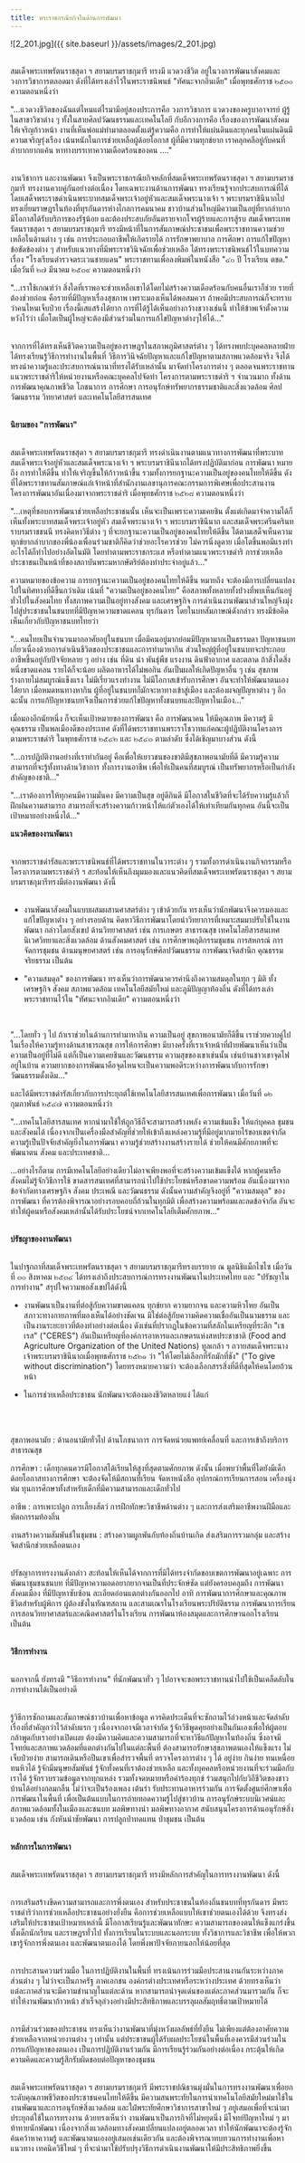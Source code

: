 ```yaml
---
title: พระราชกรณียกิจในด้านการพัฒนา
---
```


![2_201.jpg]({{ site.baseurl }}/assets/images/2_201.jpg)
<br>
<br>

<p>สมเด็จพระเทพรัตนราชสุดา ฯ สยามบรมราชกุมารี ทรงมี แวดวงชีวิต อยู่ในวงการพัฒนาสังคมและวงการวิชาการตลอดมา ดังที่ได้ทรงเล่าไว้ในพระราชนิพนธ์ "ทัศนะจากอินเดีย" เมื่อพุทธศักราช ๒๕๓๐ ความตอนหนึ่งว่า
<br>

"…แวดวงชีวิตของฉันแต่ไหนแต่ไรมามีอยู่สองประการคือ วงการวิชาการ แวดวงของครูบาอาจารย์ ผู้รู้ในสาขาวิชาต่าง ๆ ทั้งในสายศิลปวัฒนธรรมและเทคโนโลยี กับอีกวงการคือ เรื่องของการพัฒนาสังคมให้เจริญก้าวหน้า งานที่เห็นพ่อแม่ทำมาตลอดตั้งแต่รู้ความคือ การทำให้แผ่นดินและทุกคนในแผ่นดินมีความเจริญรุ่งเรือง เน้นหนักในการช่วยเหลือผู้ด้อยโอกาส ผู้ที่มีความทุกข์ยาก เราคลุกคลีอยู่กับคนที่ลำบากยากแค้น หาทางบรรเทาความเดือดร้อนของคน …."
<br>
<br>

งานวิชาการ และงานพัฒนา จึงเป็นพระราชกรณียกิจหลักที่สมเด็จพระเทพรัตนราชสุดา ฯ สยามบรมราชกุมารี ทรงงานควบคู่กันอย่างต่อเนื่อง โดยเฉพาะงานด้านการพัฒนา ทรงเรียนรู้จากประสบการณ์ที่ได้โดยเสด็จพระราชดำเนินพระบาทสมเด็จพระเจ้าอยู่หัวและสมเด็จพระนางเจ้า ฯ พระบรมราชินีนาถไปทรงเยี่ยมราษฎรในท้องที่ทุรกันดารห่างไกลการคมนาคม ชาวบ้านส่วนใหญ่มีความเป็นอยู่ที่ยากลำบาก มีโอกาสได้รับบริการของรัฐน้อย และต้องประสบภัยอันตรายจากโจรผู้ร้ายและการสู้รบ สมเด็จพระเทพรัตนราชสุดา ฯ สยามบรมราชกุมารี ทรงมีหน้าที่ในการสัมภาษณ์ประชาชนเพื่อพระราชทานความช่วยเหลือในด้านต่าง ๆ เช่น การประกอบอาชีพให้เกิดรายได้ การรักษาพยาบาล การศึกษา การแก้ไขปัญหาข้อขัดข้องต่าง ๆ สำหรับแนวทางที่มีพระราชวินิจฉัยเพื่อช่วยเหลือ ได้ทรงพระราชนิพนธ์ไว้ในบทความเรื่อง "โรงเรียนตำรวจตระเวนชายแดน" พระราชทานเพื่อลงพิมพ์ในหนังสือ "๔๐ ปี โรงเรียน ตชด." เมื่อวันที่ ๒๗ มีนาคม ๒๕๓๙ ความตอนหนึ่งว่า
<br>

"…เราใช้เกณฑ์ว่า สิ่งใดที่เราพอจะช่วยเหลือเขาได้โดยไม่สร้างความเดือดร้อนกับคนอื่นเราก็ช่วย รายที่ต้องช่วยก่อน คือรายที่มีปัญหาเรื่องสุขภาพ เพราะมองเห็นได้พอสมควร ถ้าพอมีประสบการณ์ก็จะทราบว่าคนไหนเจ็บป่วย เรื่องนี้เสแสร้งได้ยาก การที่ได้รู้ได้เห็นอย่างกว้างขวางเช่นนี้ ทำให้ข้าพเจ้าตั้งความหวังไว้ว่า เมื่อโตเป็นผู้ใหญ่จะต้องมีส่วนร่วมในการแก้ไขปัญหาต่างๆให้ได้…"
<br>
<br>

จากการที่ได้ทรงเห็นชีวิตความเป็นอยู่ของราษฎรในสภาพภูมิศาสตร์ต่าง ๆ ได้ทรงพบปะบุคคลหลายฝ่าย ได้ทรงเรียนรู้วิธีการทำงานในพื้นที่ วิธีการวินิจฉัยปัญหาและแก้ไขปัญหาตามสภาพแวดล้อมจริง จึงได้ทรงนำความรู้และประสบการณ์นานาที่ทรงได้รับเหล่านั้น มาจัดทำโครงการต่าง ๆ ตลอดจนพระราชทานแนวพระราชดำริให้หน่วยงานหรือคณะบุคคลไปจัดทำ โครงการตามพระราชดำริ ฯ จำนวนมาก ทั้งด้านการพัฒนาคุณภาพชีวิต โภชนาการ การศึกษา การอนุรักษ์ทรัพยากรธรรมชาติและสิ่งแวดล้อม ศิลปวัฒนธรรม วิทยาศาสตร์ และเทคโนโลยีสารสนเทศ
<br>
<br>

**นิยามของ "การพัฒนา"**
<br>
<br>

สมเด็จพระเทพรัตนราชสุดา ฯ สยามบรมราชกุมารี ทรงดำเนินงานตามแนวทางการพัฒนาที่พระบาทสมเด็จพระเจ้าอยู่หัวและสมเด็จพระนางเจ้า ฯ พระบรมราชินีนาถได้ทรงปฏิบัติมาก่อน การพัฒนา หมายถึง การทำให้ดีขึ้น ทำให้เจริญขึ้นให้ก้าวหน้าขึ้น รวมทั้งการยกฐานะความเป็นอยู่ของคนไทยให้ดีขึ้น ดังที่ได้พระราชทานสัมภาษณ์แก่เจ้าหน้าที่สำนักงานเลขานุการคณะกรรมการพิเศษเพื่อประสานงานโครงการพัฒนาอันเนื่องมาจากพระราชดำริ เมื่อพุทธศักราช ๒๕๒๘ ความตอนหนึ่งว่า

"...เหตุที่ชอบการพัฒนาช่วยเหลือประชาชนนั้น เห็นจะเป็นเพราะความเคยชิน ตั้งแต่เกิดมาจำความได้ก็เห็นทั้งพระบาทสมเด็จพระเจ้าอยู่หัว สมเด็จพระนางเจ้า ฯ พระบรมราชินีนาถ และสมเด็จพระศรีนครินทราบรมราชชนนี ทรงคิดหาวิธีต่าง ๆ ที่จะยกฐานะความเป็นอยู่ของคนไทยให้ดีขึ้น ได้ตามเสด็จเห็นความทุกข์ยากลำบากของพี่น้องเพื่อนร่วมชาติก็คิดว่าช่วยอะไรควรช่วย ไม่ควรนิ่งดูดาย เมื่อโตขึ้นพอมีแรงทำอะไรได้ก็ทำไปอย่างอัตโนมัติ โดยทำตามพระราชกระแส หรือทำตามแนวพระราชดำริ การช่วยเหลือประชาชนเป็นหน้าที่ของสถาบันพระมหากษัตริย์ต้องทำประจำอยู่แล้ว..."

ความหมายของข้อความ การยกฐานะความเป็นอยู่ของคนไทยให้ดีขึ้น หมายถึง จะต้องมีการเปลี่ยนแปลงไปในทิศทางที่ดีขึ้นกว่าเดิม เน้นที่ "ความเป็นอยู่ของคนไทย" คือสภาพทั้งหลายทั้งปวงที่พบเห็นกันอยู่ทั่วไปในสังคมไทย ทั้งสภาพความเป็นอยู่ทางสังคม และเศรษฐกิจ การดำเนินงานพัฒนาส่วนใหญ่จึงมุ่งไปสู่ประชาชนในชนบทที่มีปัญหาความขาดแคลน ทุรกันดาร โดยในบทสัมภาษณ์ดังกล่าว ทรงมีข้อคิดเห็นเกี่ยวกับปัญหาชนบทไทยว่า

"...คนไทยเป็นจำนวนมากอาศัยอยู่ในชนบท เมื่อมีคนอยู่มากย่อมมีปัญหามากเป็นธรรมดา ปัญหาชนบทเกี่ยวเนื่องด้วยการดำเนินชีวิตของประชาชนและการทำมาหากิน ส่วนใหญ่ผู้ที่อยู่ในชนบทจะประกอบอาชีพขึ้นอยู่กับปัจจัยหลาย ๆ อย่าง เช่น ที่ดิน นำ พันธุ์พืช แรงงาน ดินฟ้าอากาศ และตลาด ถ้าสิ่งใดสิ่งหนึ่งขาดแคลน รายได้ก็จะน้อย ผลิตอาหารได้ไม่พอกิน อันเป็นผลให้เกิดปัญหาอื่น ๆ เช่น สุขภาพร่างกายไม่สมบูรณ์แข็งแรง ไม่มีเรี่ยวแรงทำงาน ไม่มีโอกาสเข้ารับการศึกษา อันจะทำให้พัฒนาตนเองได้ยาก เมื่อหมดหนทางหากิน ผู้ที่อยู่ในชนบทก็มักจะหาทางเข้าสู่เมือง และต้องผจญปัญหาต่าง ๆ อีก ฉะนั้น การแก้ปัญหาชนบทจึงเป็นการช่วยแก้ไขปัญหาทั้งชนบทและปัญหาในเมือง..."

เมื่อมองอีกนัยหนึ่ง ก็จะเห็นเป้าหมายของการพัฒนา คือ การพัฒนาคน ให้มีคุณภาพ มีความรู้ มีคุณธรรม เป็นพลเมืองดีของประเทศ ดังที่ได้พระราชทานพระราโชวาทแก่คณะผู้ปฏิบัติงานโครงการตามพระราชดำริ ในพุทธศักราช ๒๕๔๒ และ ๒๕๔๓ ตามลำดับ ซึ่งได้เชิญมาบางส่วน ดังนี้

"...การปฏิบัติงานอย่างที่เราทำกันอยู่ คือเพื่อให้เยาวชนของชาติมีสุขภาพอนามัยที่ดี มีความรู้ความสามารถที่จะรู้ทั้งทางด้านวิชาการ ทั้งการงานอาชีพ เพื่อให้เป็นคนที่สมบูรณ์ เป็นทรัพยากรหรือเป็นกำลังสำคัญของชาติ..."

"...เราต้องการให้ทุกคนมีความมั่นคง มีความเป็นสุข อยู่ดีกินดี มีโอกาสในชีวิตที่จะได้รับความรู้แล้วก็ฝึกฝนความสามารถ สามารถที่จะสร้างความก้าวหน้าให้แก่ตัวเองได้ให้เท่าเทียมกันทุกคน อันนี้จะเป็นเป้าหมายอย่างหนึ่งได้..."

**แนวคิดของงานพัฒนา**
<br>
<br>

จากพระราชดำรัสและพระราชนิพนธ์ที่ได้พระราชทานในวาระต่าง ๆ รวมทั้งการดำเนินงานกิจกรรมหรือโครงการตามพระราชดำริ ฯ สะท้อนให้เห็นถึงมุมมองและแนวคิดที่สมเด็จพระเทพรัตนราชสุดา ฯ สยามบรมราชกุมารีทรงมีต่องานพัฒนา ดังนี้
<br>
<br>

<ul><li>งานพัฒนาสังคมในแบบผสมผสานศาสตร์ต่าง ๆ เข้าด้วยกัน ทรงเห็นว่านักพัฒนาจึงควรมองและแก้ไขปัญหาต่าง ๆ อย่างรอบด้าน คิดหาวิธีการพัฒนาโดยนำวิทยาการที่เหมาะสมมาปรับใช้ในงานพัฒนา กล่าวโดยสังเขป ด้านวิทยาศาสตร์ เช่น การเกษตร สาธารณสุข เทคโนโลยีสารสนเทศ นิเวศวิทยาและสิ่งแวดล้อม ด้านสังคมศาสตร์ เช่น การศึกษาพฤติกรรมชุมชน การสหกรณ์ การจัดการชุมชน ด้านมนุษยศาสตร์ เช่น การอนุรักษ์ศิลปวัฒนธรรม การพัฒนาจิตสำนึก คุณธรรม จริยธรรม เป็นต้น</li></ul>

<ul><li>"ความสมดุล" ของการพัฒนา ทรงเห็นว่าการพัฒนาควรคำนึงถึงความสมดุลในทุก ๆ มิติ ทั้งเศรษฐกิจ สังคม สภาพแวดล้อม เทคโนโลยีสมัยใหม่ และภูมิปัญญาท้องถิ่น ดังที่ได้ทรงเล่าพระราชทานไว้ใน "ทัศนะจากอินเดีย" ความตอนหนึ่งว่า</li></ul>
<br>

"...โดยทั่ว ๆ ไป ถ้าเราช่วยในด้านการทำมาหากิน ความเป็นอยู่ สุขภาพอนามัยก็ดีขึ้น เราช่วยควบคู่ไปในเรื่องให้ความรู้ทางด้านสาธารณสุข การให้การศึกษา มีบางครั้งที่เราเจ้าหน้าที่ฝ่ายพัฒนาเห็นว่าเป็นความเป็นอยู่ที่ไม่ดี แต่ก็เป็นความเคยชินและวัฒนธรรม ความสุขของเขาเช่นนั้น เช่นบ้านชาวเขาจุดไฟอยู่ในบ้าน ความยากของการพัฒนาคือจุดไหนจะเป็นความพอดีระหว่างการพัฒนากับการรักษาวัฒนธรรมดั้งเดิม..."
<br>

และได้มีพระราชดำรัสเกี่ยวกับการประยุกต์ใช้เทคโนโลยีสารสนเทศเพื่อการพัฒนา เมื่อวันที่ ๑๒ กุมภาพันธ์ ๒๕๔๗ ความตอนหนึ่งว่า
<br>

"...เทคโนโลยีสารสนเทศ หากนำมาใช้ให้ถูกวิธีก็จะสามารถสร้างพลัง ความเข้มแข็ง ให้แก่บุคคล ชุมชน และสังคมได้ เนื่องจากเป็นเครื่องมือสำคัญที่ช่วยให้เข้าถึงแหล่งความรู้ที่มีอยู่มากมายไร้ขอบเขตจำกัด ความรู้เป็นปัจจัยสำคัญยิ่งในการพัฒนา ความรู้ช่วยสร้างงานสร้างรายได้ ช่วยให้คนมีศักยภาพที่จะพัฒนาตน สังคม และประเทศชาติ...
<br>

...อย่างไรก็ตาม การมีเทคโนโลยีอย่างเดียวไม่อาจเพียงพอที่จะสร้างความเข้มแข็งได้ หากผู้คนหรือสังคมไม่รู้จักวิธีการใช้ ขาดสารสนเทศที่สามารถนำไปใช้ประโยชน์หรือขาดความพร้อม อันเนื่องมาจากข้อจำกัดทางเศรษฐกิจ สังคม ประเพณี และวัฒนธรรม ดังนั้นความสำคัญจึงอยู่ที่ "ความสมดุล" ของการพัฒนา ที่ควรต้องพิจารณาอย่างรอบคอบถี่ถ้วนในทุกมิติ เพื่อสร้างความพร้อมและลดข้อจำกัด อันจะทำให้ผู้คนหรือสังคมเหล่านั้นได้รับประโยชน์จากเทคโนโลยีเต็มศักยภาพ..."
<br>
<br>

**ปรัชญาของงานพัฒนา**
<br>
<br>

ในปาฐกถาที่สมเด็จพระเทพรัตนราชสุดา ฯ สยามบรมราชกุมารีทรงบรรยาย ณ มูลนิธิแม็กไซไซ เมื่อวันที่ ๓๐ สิงหาคม ๒๕๓๔ ได้ทรงเล่าถึงประสบการณ์การทรงงานพัฒนาในประเทศไทย และ "ปรัชญาในการทำงาน" สรุปใจความพอสังเขปได้ดังนี้
<br>

<ul><li>งานพัฒนาเป็นงานที่ต่อสู้กับความขาดแคลน ทุกข์ยาก ความยากจน และความหิวโหย อันเป็นสภาวะทางกายภาพที่มองเห็นได้อย่างชัดเจน มิใช่ต่อสู้กับความคิดความเชื่ออันเป็นนามธรรม และเป็นงานระยะยาวที่ต้องทำอย่างต่อเนื่อง ดังเช่นที่ปรากฏในข้อความที่สลักในเหรียญที่ระลึก "เซเรส" ("CERES") อันเป็นเหรียญที่องค์การอาหารและเกษตรแห่งสหประชาชาติ (Food and Agriculture Organization of the United Nations) ทูลเกล้า ฯ ถวายสมเด็จพระนางเจ้าพระบรมราชินีนาถเมื่อพุทธศักราช ๒๕๒๑ ว่า "ให้โดยไม่เลือกที่รักมักที่ชัง" ("To give without discrimination") โดยทรงหมายความว่า จะต้องเลือกสรรสิ่งที่ดีที่สุดให้คนโดยถ้วนหน้า</li></ul>

<ul><li>ในการช่วยเหลือประชาชน นักพัฒนาจะต้องมองชีวิตหลายแง่ ได้แก่</li></ul>
<br>
<br>

สุขภาพอนามัย : ด้านอนามัยทั่วไป ด้านโภชนาการ การจัดหน่วยแพทย์เคลื่อนที่ และการเข้าถึงบริการสาธารณสุข
<br>

การศึกษา : เด็กทุกคนควรมีโอกาสได้เรียนให้สูงที่สุดตามศักยภาพ ดังนั้น เมื่อพบว่าพื้นที่ใดยังมีเด็กด้อยโอกาสทางการศึกษา จะต้องจัดให้มีสถานที่เรียน จัดหาหนังสือ อุปกรณ์การเรียนการสอน เครื่องนุ่งห่ม ทุนการศึกษาทั้งสำหรับเด็กที่มีความสามารถและเด็กทั่วไป
<br>

อาชีพ : การเพาะปลูก การเลี้ยงสัตว์ การฝึกทักษะวิชาชีพด้านต่าง ๆ และการส่งเสริมอาชีพงานฝีมือและหัตถกรรมท้องถิ่น
<br>

งานสร้างความสัมพันธ์ในชุมชน : สร้างความผูกพันกับท้องถิ่นบ้านเกิด ส่งเสริมการรวมกลุ่ม และสร้างจิตสำนึกช่วยเหลือตนเอง
<br>
<br>

ปรัชญาการทรงงานดังกล่าว สะท้อนให้เห็นได้จากการที่มิได้ทรงจำกัดขอบเขตการพัฒนาอยู่เฉพาะ การพัฒนาชุมชนชนบท ที่มีปัญหาความอดอยากยากจนเป็นที่ประจักษ์ชัด แต่ยังครอบคลุมถึง การพัฒนาสังคมเมือง ที่มีปัญหาซับซ้อน ละเอียดอ่อนแตกต่างกันออกไป อาทิ การพัฒนาการศึกษาและคุณภาพชีวิตสำหรับผู้พิการ ผู้ต้องขังในทัณฑสถาน และสามเณรในโรงเรียนพระปริยัติธรรม การพัฒนาการเรียนการสอนวิทยาศาสตร์และคณิตศาสตร์ในโรงเรียน การพัฒนาห้องสมุดและการศึกษานอกโรงเรียน เป็นต้น
<br>
<br>

**วิธีการทำงาน**
<br>
<br>

นอกจากนี้ ยังทรงมี "วิธีการทำงาน" ที่นักพัฒนาทั่ว ๆ ไปอาจจะขอพระราชทานนำไปใช้เป็นเคล็ดลับในการทำงานได้เป็นอย่างดี
<br>
<br>

รู้วิธีการซักถามและสัมภาษณ์ชาวบ้านเพื่อหาข้อมูล ควรคิดประเด็นที่จะซักถามไว้ล่วงหน้าและจัดลำดับเรื่องที่สำคัญกว่าไว้ลำดับแรก ๆ เนื่องจากอาจมีเวลาจำกัด รู้จักวิธีพูดคุยอย่างเป็นกันเองเพื่อให้ผู้ตอบกล้าพูดกับเราอย่างเปิดเผย
ต้องมีความคิดและความสามารถที่จะหาวิธีแก้ปัญหาในท้องถิ่น ซึ่งอาจมีโจทย์และสภาพแวดล้อมที่แตกต่างกันไปในแต่ละพื้นที่
ต้องสามารถรักษาสุขภาพตนเองให้แข็งแรง ไม่เจ็บป่วยง่าย สามารถเดินหรือปีนเขาเพื่อสำรวจพื้นที่ ตรวจโครงการต่าง ๆ ได้ อยู่ง่าย กินง่าย ทนเหนื่อย ทนหิวได้
รู้จักมีมนุษยสัมพันธ์ รู้จักทั้งคนที่เราต้องช่วยเหลือ และทั้งบุคคลหรือหน่วยงานที่จะร่วมมือกับเราได้
รู้จักรวบรวมข้อมูลจากทุกแหล่ง รวมทั้งจดหมายหรือคำร้องทุกข์
ร่วมสนุกไปกับวิถีชีวิตของชาวบ้านได้อย่างกลมกลืน ไม่ว่าจะเป็นร้องเพลง เต้นรำ รับประทานอาหารร่วมกัน
การจัดตั้งศูนย์ศึกษาเพื่อการพัฒนาในพื้นที่ เพื่อเป็นต้นแบบในการถ่ายทอดความรู้ไปสู่ชาวบ้าน
การอนุรักษ์ระบบนิเวศน์และสภาพแวดล้อมทั้งในเมืองและชนบท มลพิษทางนำ มลพิษทางอากาศ สนับสนุนโครงการด้านอนุรักษ์สิ่งแวดล้อม เช่น กังหันนำชัยพัฒนา การปลูกป่าทดแทน ป่าชุมชน เป็นต้น
<br>
<br>

**หลักการในการพัฒนา**
<br>
<br>

สมเด็จพระเทพรัตนราชสุดา ฯ สยามบรมราชกุมารี ทรงมีหลักการสำคัญในการทรงงานพัฒนา ดังนี้
<br>
<br>

การเสริมสร้างขีดความสามารถและการพึ่งตนเอง สำหรับประชาชนในท้องถิ่นชนบทที่ทุรกันดาร มีพระราชดำริว่าการช่วยเหลือประชาชนอย่างยั่งยืน คือการช่วยเหลือแบบให้เขาช่วยตนเองได้ด้วย จึงทรงส่งเสริมให้ประชาชนเป้าหมายเหล่านี้ มีโอกาสเรียนรู้และพัฒนาทักษะ ความสามารถของตนให้แข็งแกร่งขึ้น ทั้งเด็กนักเรียน และราษฎรทั่วไป ทั้งการเรียนในระบบและนอกระบบ ทั้งวิชาการและวิชาชีพ เพื่อให้พวกเขารู้จักการพึ่งตนเอง และพัฒนาตนเองได้ โดยพึ่งพาปัจจัยภายนอกให้น้อยที่สุด
<br>
<br>

การประสานความร่วมมือ ในการปฏิบัติงานในพื้นที่ ทรงเน้นการร่วมมือประสานงานกันระหว่างภาคส่วนต่าง ๆ ไม่ว่าจะเป็นภาครัฐ ภาคเอกชน องค์กรต่างประเทศหรือระหว่างประเทศ ด้วยทรงเห็นว่าแต่ละภาคส่วนจะมีความชำนาญในแต่ละด้าน หากสามารถนำจุดเด่นของแต่ละภาคส่วนมารวมกัน ก็จะทำให้งานพัฒนาก้าวหน้า สำเร็จลุล่วงอย่างมีประสิทธิภาพและบรรลุผลสัมฤทธิ์ตามเป้าหมายได้
<br>
<br>

การมีส่วนร่วมของประชาชน ทรงเห็นว่างานพัฒนาที่มุ่งหวังผลลัพธ์ที่ยั่งยืน ไม่เพียงแต่ต้องอาศัยความช่วยเหลือจากหน่วยงานต่าง ๆ เท่านั้น แต่ประชาชนผู้ได้รับผลประโยชน์ในพื้นที่เองควรมีส่วนร่วมในการแก้ปัญหาของตนเอง เป็นการปฏิบัติงานร่วมกัน มีการเรียนรู้ร่วมกันอย่างต่อเนื่อง กระตุ้นให้เกิดความคิดและความรู้สึกรับผิดชอบต่อปัญหาของชุมชน
<br>
<br>

สมเด็จพระเทพรัตนราชสุดา ฯ สยามบรมราชกุมารี มีพระราชปณิธานมุ่งมั่นในการทรงงานพัฒนาเพื่อยกระดับคุณภาพชีวิตของประชาชนคนไทยให้ดีขึ้น มีความสนพระทัยในการนำเทคโนโลยีสมัยใหม่มาใช้ในงานพัฒนาและการอนุรักษ์สิ่งแวดล้อม และใฝ่พระทัยศึกษาวิชาการสาขาใหม่ ๆ อยู่เสมอเพื่อที่จะนำมาประยุกต์ใช้ในการทรงงาน ด้วยทรงเห็นว่า งานพัฒนาเป็นภารกิจที่ไม่หยุดนิ่ง มีโจทย์ปัญหาใหม่ ๆ มาท้าทายนักพัฒนา เนื่องจากสิ่งแวดล้อมทางสังคมเปลี่ยนแปลงอยู่ตลอดเวลา ทำให้นักพัฒนาจะต้องรู้จักค้นคว้าหาความรู้ และพัฒนาตนเองอยู่เสมอเช่นเดียวกัน และต้องพิจารณาทบทวนการทำงานเพื่อหาแนวทาง เทคนิควิธีใหม่ ๆ ที่จะนำมาใช้ปรับปรุงวิธีการดำเนินงานพัฒนาให้มีประสิทธิภาพยิ่งขึ้น
<br>
<br></p>